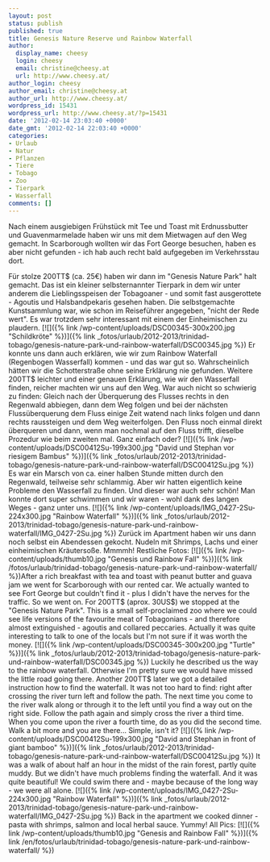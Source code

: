 ```yaml
---
layout: post
status: publish
published: true
title: Genesis Nature Reserve und Rainbow Waterfall
author:
  display_name: cheesy
  login: cheesy
  email: christine@cheesy.at
  url: http://www.cheesy.at/
author_login: cheesy
author_email: christine@cheesy.at
author_url: http://www.cheesy.at/
wordpress_id: 15431
wordpress_url: http://www.cheesy.at/?p=15431
date: '2012-02-14 23:03:40 +0000'
date_gmt: '2012-02-14 22:03:40 +0000'
categories:
- Urlaub
- Natur
- Pflanzen
- Tiere
- Tobago
- Zoo
- Tierpark
- Wasserfall
comments: []
---
```

<!--:de-->Nach einem ausgiebigen Frühstück mit Tee und Toast mit Erdnussbutter und Guavenmarmelade haben wir uns mit dem Mietwagen auf den Weg gemacht. In Scarborough wollten wir das Fort George besuchen, haben es aber nicht gefunden - ich hab auch recht bald aufgegeben im Verkehrsstau dort.
Für stolze 200TT$ (ca. 25€) haben wir dann im "Genesis Nature Park" halt gemacht. Das ist ein kleiner selbsternannter Tierpark in dem wir unter anderem die Lieblingsspeisen der Tobagoaner - und somit fast ausgerottete - Agoutis und Halsbandpekaris gesehen haben. Die selbstgemachte Kunstsammlung war, wie schon im Reiseführer angegeben, "nicht der Rede wert". Es war trotzdem sehr interessant mit einem der Einheimischen zu plaudern.
[![]({% link /wp-content/uploads/DSC00345-300x200.jpg "Schildkröte" %})]({% link _fotos/urlaub/2012-2013/trinidad-tobago/genesis-nature-park-und-rainbow-waterfall/DSC00345.jpg %})
Er konnte uns dann auch erklären, wie wir zum Rainbow Waterfall (Regenbogen Wasserfall) kommen - und das war gut so. Wahrscheinlich hätten wir die Schotterstraße ohne seine Erklärung nie gefunden. Weitere 200TT$ leichter und einer genauen Erklärung, wie wir den Wasserfall finden, reicher machten wir uns auf den Weg. War auch nicht so schwierig zu finden: Gleich nach der Überquerung des Flusses rechts in den Regenwald abbiegen, dann dem Weg folgen und bei der nächsten Flussüberquerung dem Fluss einige Zeit watend nach links folgen und dann rechts raussteigen und dem Weg weiterfolgen. Den Fluss noch einmal direkt überqueren und dann, wenn man nochmal auf den Fluss trifft, dieselbe Prozedur wie beim zweiten mal. Ganz einfach oder?
[![]({% link /wp-content/uploads/DSC00412Su-199x300.jpg "David und Stephan vor riesigem Bambus" %})]({% link _fotos/urlaub/2012-2013/trinidad-tobago/genesis-nature-park-und-rainbow-waterfall/DSC00412Su.jpg %})
Es war ein Marsch von ca. einer halben Stunde mitten durch den Regenwald, teilweise sehr schlammig. Aber wir hatten eigentlich keine Probleme den Wasserfall zu finden. Und dieser war auch sehr schön! Man konnte dort super schwimmen und wir waren - wohl dank des langen Weges - ganz unter uns.
[![]({% link /wp-content/uploads/IMG_0427-2Su-224x300.jpg "Rainbow Waterfall" %})]({% link _fotos/urlaub/2012-2013/trinidad-tobago/genesis-nature-park-und-rainbow-waterfall/IMG_0427-2Su.jpg %})
Zurück im Apartment haben wir uns dann noch selbst ein Abendessen gekocht. Nudeln mit Shrimps, Lachs und einer einheimischen Kräutersoße. Mmmmh!
Restliche Fotos:
[![]({% link /wp-content/uploads/thumb10.jpg "Genesis und Rainbow Fall" %})]({% link /fotos/urlaub/trinidad-tobago/genesis-nature-park-und-rainbow-waterfall/ %})<!--:--><!--:en-->After a rich breakfast with tea and toast with peanut butter and guava jam we went for Scarborough with our rented car. We actually wanted to see Fort George but couldn't find it - plus I didn't have the nerves for the traffic. So we went on.
For 200TT$ (aprox. 30US$) we stopped at the "Genesis Nature Park". This is a small self-proclaimed zoo where we could see life versions of the favourite meat of Tobagonians - and therefore almost extinguished - agoutis and collared peccaries. Actually it was quite interesting to talk to one of the locals but I'm not sure if it was worth the money.
[![]({% link /wp-content/uploads/DSC00345-300x200.jpg "Turtle" %})]({% link _fotos/urlaub/2012-2013/trinidad-tobago/genesis-nature-park-und-rainbow-waterfall/DSC00345.jpg %})
Luckily he described us the way to the rainbow waterfall. Otherwise I'm pretty sure we would have missed the little road going there. Another 200TT$ later we got a detailed instruction how to find the waterfall. It was not too hard to find: right after crossing the river turn left and follow the path. The next time you come to the river walk along or through it to the left until you find a way out on the right side. Follow the path again and simply cross the river a third time. When you come upon the river a fourth time, do as you did the second time. Walk a bit more and you are there... Simple, isn't it?
[![]({% link /wp-content/uploads/DSC00412Su-199x300.jpg "David and Stephan in front of giant bamboo" %})]({% link _fotos/urlaub/2012-2013/trinidad-tobago/genesis-nature-park-und-rainbow-waterfall/DSC00412Su.jpg %})
It was a walk of about half an hour in the midst of the rain forest, partly quite muddy. But we didn't have much problems finding the waterfall. And it was quite beautiful! We could swim there and - maybe because of the long way - we were all alone.
[![]({% link /wp-content/uploads/IMG_0427-2Su-224x300.jpg "Rainbow Waterfall" %})]({% link _fotos/urlaub/2012-2013/trinidad-tobago/genesis-nature-park-und-rainbow-waterfall/IMG_0427-2Su.jpg %})
Back in the apartment we cooked dinner - pasta with shrimps, salmon and local herbal sauce. Yummy!
All Pics:
[![]({% link /wp-content/uploads/thumb10.jpg "Genesis and Rainbow Fall" %})]({% link /en/fotos/urlaub/trinidad-tobago/genesis-nature-park-und-rainbow-waterfall/ %})<!--:-->
